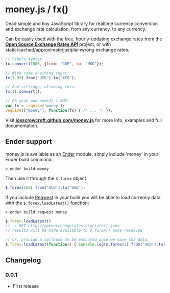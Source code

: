 # money.js / fx() 

Dead simple and tiny JavaScript library for realtime currency conversion and exchange rate calculation, from any currency, to any currency.

Can be easily used with the free, hourly-updating exchange rates from the **[Open Source Exchange Rates API](http://josscrowcroft.github.com/open-exchange-rates/)** project, or with static/cached/approximate/justplainwrong exchange rates.

```javascript
// Simple syntax:
fx.convert(1000, {from: "GBP", to: "HKD"});

// With some chaining sugar:
fx(1.99).from("USD").to("AED");

// And settings, allowing this:
fx(1).convert();

// Oh yeah and nodeJS / AMD:
var fx = require('money');
require(["money"], function(fx) { /* ... */ });
```

Visit **[josscrowcroft.github.com/money.js](http://josscrowcroft.github.com/money.js/)** for more info, examples and full documentation.

## Ender support

money.js is available as an [Ender](http://ender.no.de/) module, simply include 'money' in your Ender build command:

```
> ender build money
```

Then use it through the `$.forex` object.

```javascript
$.forex(100).from('AUD').to('USD');
```

If you include [Reqwest](http://github.com/ded/reqwest/) in your build you will be able to load currency data with the `$.forex.loadLatest()` function:

```
> ender build reqwest money
```

```javascript
$.forex.loadLatest()
// -> GET http://openexchangerates.org/latest.json
// results will be made available to $.forex() once received

// Or, provide a callback to be executed once we have the data:
$.forex.loadLatest(function() { console.log($.forex(1).from('AUD').to('USD')) });
```

## Changelog

### 0.0.1
* First release
